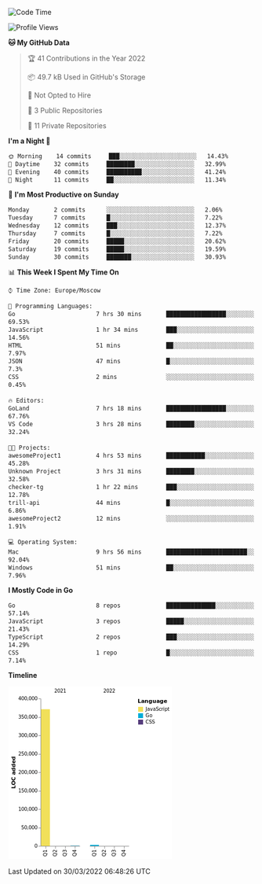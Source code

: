 <!--START_SECTION:waka-->
![Code Time](http://img.shields.io/badge/Code%20Time-229%20hrs%2050%20mins-blue)

![Profile Views](http://img.shields.io/badge/Profile%20Views-0-blue)

**🐱 My GitHub Data** 

> 🏆 41 Contributions in the Year 2022
 > 
> 📦 49.7 kB Used in GitHub's Storage 
 > 
> 🚫 Not Opted to Hire
 > 
> 📜 3 Public Repositories 
 > 
> 🔑 11 Private Repositories  
 > 
**I'm a Night 🦉** 

```text
🌞 Morning    14 commits     ███░░░░░░░░░░░░░░░░░░░░░░   14.43% 
🌆 Daytime    32 commits     ████████░░░░░░░░░░░░░░░░░   32.99% 
🌃 Evening    40 commits     ██████████░░░░░░░░░░░░░░░   41.24% 
🌙 Night      11 commits     ██░░░░░░░░░░░░░░░░░░░░░░░   11.34%

```
📅 **I'm Most Productive on Sunday** 

```text
Monday       2 commits      ░░░░░░░░░░░░░░░░░░░░░░░░░   2.06% 
Tuesday      7 commits      █░░░░░░░░░░░░░░░░░░░░░░░░   7.22% 
Wednesday    12 commits     ███░░░░░░░░░░░░░░░░░░░░░░   12.37% 
Thursday     7 commits      █░░░░░░░░░░░░░░░░░░░░░░░░   7.22% 
Friday       20 commits     █████░░░░░░░░░░░░░░░░░░░░   20.62% 
Saturday     19 commits     █████░░░░░░░░░░░░░░░░░░░░   19.59% 
Sunday       30 commits     ███████░░░░░░░░░░░░░░░░░░   30.93%

```


📊 **This Week I Spent My Time On** 

```text
⌚︎ Time Zone: Europe/Moscow

💬 Programming Languages: 
Go                       7 hrs 30 mins       █████████████████░░░░░░░░   69.53% 
JavaScript               1 hr 34 mins        ███░░░░░░░░░░░░░░░░░░░░░░   14.56% 
HTML                     51 mins             ██░░░░░░░░░░░░░░░░░░░░░░░   7.97% 
JSON                     47 mins             █░░░░░░░░░░░░░░░░░░░░░░░░   7.3% 
CSS                      2 mins              ░░░░░░░░░░░░░░░░░░░░░░░░░   0.45%

🔥 Editors: 
GoLand                   7 hrs 18 mins       █████████████████░░░░░░░░   67.76% 
VS Code                  3 hrs 28 mins       ████████░░░░░░░░░░░░░░░░░   32.24%

🐱‍💻 Projects: 
awesomeProject1          4 hrs 53 mins       ███████████░░░░░░░░░░░░░░   45.28% 
Unknown Project          3 hrs 31 mins       ████████░░░░░░░░░░░░░░░░░   32.58% 
checker-tg               1 hr 22 mins        ███░░░░░░░░░░░░░░░░░░░░░░   12.78% 
trill-api                44 mins             █░░░░░░░░░░░░░░░░░░░░░░░░   6.86% 
awesomeProject2          12 mins             ░░░░░░░░░░░░░░░░░░░░░░░░░   1.91%

💻 Operating System: 
Mac                      9 hrs 56 mins       ███████████████████████░░   92.04% 
Windows                  51 mins             ██░░░░░░░░░░░░░░░░░░░░░░░   7.96%

```

**I Mostly Code in Go** 

```text
Go                       8 repos             ██████████████░░░░░░░░░░░   57.14% 
JavaScript               3 repos             █████░░░░░░░░░░░░░░░░░░░░   21.43% 
TypeScript               2 repos             ███░░░░░░░░░░░░░░░░░░░░░░   14.29% 
CSS                      1 repo              █░░░░░░░░░░░░░░░░░░░░░░░░   7.14%

```


**Timeline**

![Chart not found](https://raw.githubusercontent.com/jeezft/jeezft/main/charts/bar_graph.png) 


 Last Updated on 30/03/2022 06:48:26 UTC
<!--END_SECTION:waka-->
